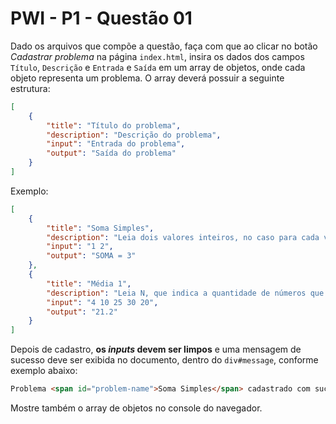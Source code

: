# PWI - P1 - Questão 01

Dado os arquivos que compõe a questão, faça com que ao clicar no botão _Cadastrar problema_ na página `index.html`, insira os dados dos campos `Título`, `Descrição` e `Entrada` e `Saída` em um array de objetos, onde cada objeto representa um problema. O array deverá possuir a seguinte estrutura:

```json
[
    {
        "title": "Título do problema",
        "description": "Descrição do problema",
        "input": "Entrada do problema",
        "output": "Saída do problema"
    }
]
```

Exemplo:

```json
[
    {
        "title": "Soma Simples",
        "description": "Leia dois valores inteiros, no caso para cada valor informado o programa deverá imprimir a soma dos dois valores.",
        "input": "1 2",
        "output": "SOMA = 3"
    },
    {
        "title": "Média 1",
        "description": "Leia N, que indica a quantidade de números que serão lidos, em seguida leia os N valores e calcule a média, com 1 casa decimal.",
        "input": "4 10 25 30 20",
        "output": "21.2"
    }
]
```

Depois de cadastro, **os _inputs_ devem ser limpos** e uma mensagem de sucesso deve ser exibida no documento, dentro do `div#message`, conforme exemplo abaixo:

```html
Problema <span id="problem-name">Soma Simples</span> cadastrado com sucesso!
```

Mostre também o array de objetos no console do navegador.
